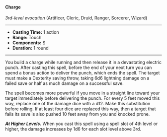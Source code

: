 #### Charge
*3rd-level evocation* (Artificer, Cleric, Druid, Ranger, Sorcerer, Wizard)
___
- **Casting Time:** 1 action
- **Range:** Touch
- **Components:** S
- **Duration:** 1 round
---
You build a charge while running and then release 
it in a devastating electric punch. After casting this 
spell, before the end of your next turn you can spend
a bonus action to deliver the punch, which ends the 
spell. The target must make a Dexterity saving 
throw, taking 6d6 lightning damage on a failed save 
or half as much damage on a successful save.

The spell becomes more powerful if you move in a
straight line toward your target immediately before 
delivering the punch. For every 5 feet moved this 
way, replace one of the damage dice with a d12. 
Make this substitution before rolling. If at least four 
dice are replaced this way, then a target that fails its
save is also pushed 10 feet away from you and 
knocked prone.

***At Higher Levels.*** When you cast this spell using a 
spell slot of 4th level or higher, the damage increases
by 1d6 for each slot level above 3rd.

